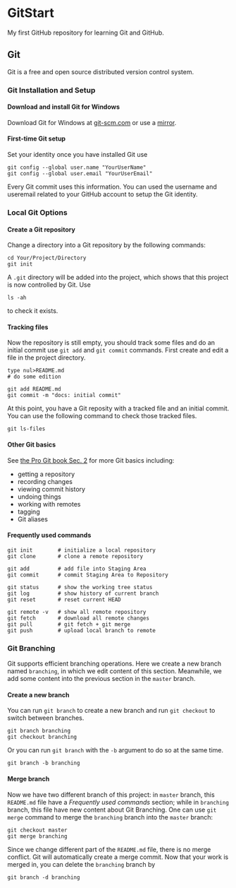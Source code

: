 # GitStart

My first GitHub repository for learning Git and GitHub.

## Git 

Git is a free and open source distributed version control system.

### Git Installation and Setup

#### Download and install Git for Windows

Download Git for Windows at [git-scm.com](https://git-scm.com/download/win) or use a [mirror](https://registry.npmmirror.com/binary.html?path=git-for-windows/). 

#### First-time Git setup

Set your identity once you have installed Git use
``` 
git config --global user.name "YourUserName"
git config --global user.email "YourUserEmail"
```
Every Git commit uses this information. You can used the username and useremail related to your GitHub account to setup the Git identity.

### Local Git Options

#### Create a Git repository

Change a directory into a Git repository by the following commands:
```
cd Your/Project/Directory 
git init
```
A `.git` directory will be added into the project, which shows that this project is now controlled by Git. Use 
```
ls -ah
```
to check it exists. 

#### Tracking files

Now the repository is still empty, you should track some files and do an initial commit use `git add` and `git commit` commands. First create and edit a file in the project directory.
```
type nul>README.md
# do some edition

git add README.md
git commit -m "docs: initial commit"
```

At this point, you have a Git reposity with a tracked file and an initial commit. You can use the following command to check those tracked files.
```
git ls-files
```

#### Other Git basics

See [the Pro Git book Sec. 2](https://git-scm.com/book/en/v2) for more Git basics including:

- getting a repository
- recording changes
- viewing commit history
- undoing things
- working with remotes
- tagging
- Git aliases

#### Frequently used commands

```
git init        # initialize a local repository
git clone       # clone a remote repository

git add         # add file into Staging Area
git commit      # commit Staging Area to Repository

git status      # show the working tree status
git log         # show history of current branch
git reset       # reset current HEAD

git remote -v   # show all remote repository
git fetch       # download all remote changes
git pull        # git fetch + git merge
git push        # upload local branch to remote
```

### Git Branching

Git supports efficient branching operations. Here we create a new branch named `branching`, in which we edit content of this section. Meanwhile, we add some content into the previous section in the `master` branch. 

#### Create a new branch 

You can run `git branch` to create a new branch and run `git checkout` to switch between branches.
```
git branch branching
git checkout branching
```
Or you can run `git branch` with the `-b` argument to do so at the same time.
```
git branch -b branching
```

#### Merge branch

Now we have two different branch of this project: in `master` branch, this `README.md` file have a *Frequently used commands* section; while in `branching` branch, this file have new content about Git Branching. One can use `git merge` command to merge the `branching` branch into the `master` branch:
```
git checkout master
git merge branching
```
Since we change different part of the `README.md` file, there is no merge conflict. Git will automatically create a merge commit. Now that your work is merged in, you can delete the `branching` branch by
```
git branch -d branching
``` 